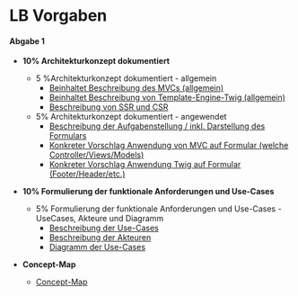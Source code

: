 # LB Vorgaben

#### Abgabe 1

- **10% Architekturkonzept dokumentiert**
    - 5 %Architekturkonzept dokumentiert - allgemein
        - [Beinhaltet Beschreibung des MVCs (allgemein)](MD/MVC.md)
        - [Beinhaltet Beschreibung von Template-Engine-Twig (allgemein)](MD/TWIG.md)
        - [Beschreibung von SSR und CSR](MD/CSRUNDSSR.md)
    - 5% Architekturkonzept dokumentiert - angewendet
        - [Beschreibung der Aufgabenstellung / inkl. Darstellung des Formulars](MD/ARCHITEKTURKONZEPT.md)
        - [Konkreter Vorschlag Anwendung von MVC auf Formular (welche Controller/Views/Models)](MD/ARCHITEKTURKONZEPT.md)
        - [Konkreter Vorschlag Anwendung Twig auf Formular (Footer/Header/etc.)](MD/ARCHITEKTURKONZEPT.md)

- **10% Formulierung der funktionale Anforderungen und Use-Cases**
    - 5% Formulierung der funktionale Anforderungen und Use-Cases - UseCases, Akteure und Diagramm
        - [Beschreibung der Use-Cases](MD/USECASES.md)
        - [Beschreibung der Akteuren](MD/USECASES.md)
        - [Diagramm der Use-Cases](MD/USECASES.md)

- **Concept-Map**
    - [Concept-Map](MD/CONCEPTMAP.md)